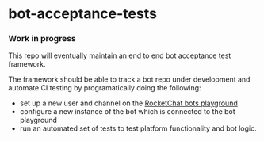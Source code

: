 # bot-acceptance-tests

### Work in progress
This repo will eventually maintain an end to end bot acceptance test framework.  

The framework should be able to track a bot repo under development and automate CI testing by programatically doing the following:
- set up a new user and channel on the [RocketChat bots playground](https://botkit.rocket.chat/home)
- configure a new instance of the bot which is connected to the bot playground
- run an automated set of tests to test platform functionality and bot logic.
